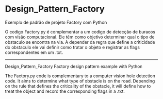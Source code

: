 # Design_Pattern_Factory
Exemplo de padrão de projeto Factory com Python

O codigo Factory.py é complementar a um codigo de detecção de buracos com visão computacional.
Ele têm como objetivo determinar qual o tipo de obstaculo se encontra na via. 
A depender da regra que define a criticidade do obstaculo ele vai definir como tratar o objeto e registrar as flags correspondentes em um .txt.

----------------------------------------------------------------

Design_Pattern_Factory
Factory design pattern example with Python

The Factory.py code is complementary to a computer vision hole detection code.
It aims to determine what type of obstacle is on the road.
Depending on the rule that defines the criticality of the obstacle, it will define how to treat the object and record the corresponding flags in a .txt.
